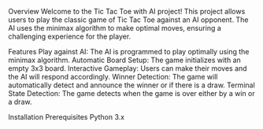 Overview
  Welcome to the Tic Tac Toe with AI project! This project allows users to play the classic game of Tic Tac Toe against an AI opponent. The AI uses the minimax algorithm to make optimal moves, ensuring a challenging experience for the player.

Features
  Play against AI: The AI is programmed to play optimally using the minimax algorithm.
  Automatic Board Setup: The game initializes with an empty 3x3 board.
  Interactive Gameplay: Users can make their moves and the AI will respond accordingly.
  Winner Detection: The game will automatically detect and announce the winner or if there is a draw.
  Terminal State Detection: The game detects when the game is over either by a win or a draw.
  
Installation Prerequisites
  Python 3.x
